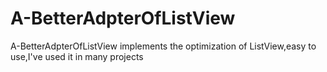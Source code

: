 # A-BetterAdpterOfListView
A-BetterAdpterOfListView implements the optimization of ListView,easy to use,I've used it in many projects
